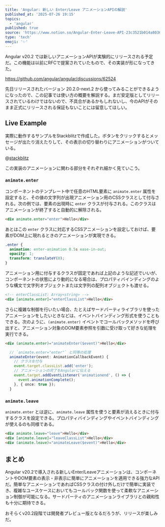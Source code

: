 ```yaml
---
title: 'Angular: 新しい Enter/Leave アニメーションAPIの解説'
published_at: '2025-07-26 19:15'
topics:
  - 'angular'
published: true
source: 'https://www.notion.so/Angular-Enter-Leave-API-23c3521b014a80369152cc3d38813adf'
type: 'tech'
emoji: '✨'
---
```


Angular v20.2 では新しいアニメーションAPIが実験的にリリースされる予定だ。この機能は以前にRFCで提案されていたもので、その実装が形になってきた。

https://github.com/angular/angular/discussions/62524

先日リリースされたバージョン 20.2.0-next.2 から使ってみることができるようになったので、この記事では使い方の概要を解説する。まだ安定版としてリリースされているわけではないので、不具合があるかもしれないし、今のAPIがそのまま正式にリリースされる保証もないことには留意してほしい。

## Live Example

実際に動作するサンプルをStackblitzで作成した。ボタンをクリックするとメッセージが出たり消えたりして、その表示の切り替わりにアニメーションがついている。

@[stackblitz](https://stackblitz.com/edit/stackblitz-starters-jctzpta6?ctl=1&embed=1&file=src%2Fmain.ts)

この実装のアニメーションに関わる部分をそれぞれ細かく見ていこう。

### `animate.enter`

コンポーネントのテンプレート中で任意のHTML要素に `animate.enter` 属性を設定すると、その値の文字列が出現アニメーション用のCSSクラスとして付与される。次の例では、要素の出現時に `enter` クラスが付与される。このクラスはアニメーションが終了すると自動的に解除される。

```html
<div animate.enter="enter">Hello</div>
```

あとはこの `enter` クラスに対応するCSSアニメーションを設定しておけば、要素がDOM上に現れるときのアニメーションが実現できる。

```css
.enter {
  animation: enter-animation 0.5s ease-in-out;
  opacity: 1;
  transform: translateY(0);
}
```

アニメーション用に付与するクラスが固定であれば上記のような記述でいいが、コンポーネントの状態により動的になる場合は、プロパティバインディングのような構文で文字列オブジェクトまたは文字列の配列オブジェクトも渡せる。

```html
<!-- enterClassList: Array<string> -->
<div [animate.enter]="enterClassList">Hello</div>
```

さらに複雑な制御を行いたい場合、たとえばサードパーティライブラリを使ったアニメーションをしたいときなどは、イベントバインディング形式を使うこともできる。次のように、`(animate.enter)` イベントでコールバックメソッドを呼び出すと、アニメーション対象のDOM要素参照を引数に受け取って好きな処理を実行できる。

```html
<div (animate.enter)="animateEnter($event)">Hello</div>
```

```typescript
  // `animate.enter="enter"` と同等の処理
  animateEnter(event: AnimationCallbackEvent) {
    // クラスを付与
    event.target.classList.add('enter');
    // アニメーションの完了をAngularに伝える
    event.target.addEventListener('animationend', () => {
      event.animationComplete();
    }, { once: true });
  }
```

### `animate.leave`

`animate.enter` とは逆に、`animate.leave` 属性を使うと要素が消えるときに付与するクラスを設定できる。プロパティバインディングやイベントバインディングが使えるのも同様である。

```html
<div animate.leave="leave">Hello</div>
<div [animate.leave]="leaveClassList">Hello</div>
<div (animate.leave)="animateLeave($event)">Hello</div>
```

## まとめ

Angular v20.2で導入される新しいEnter/Leaveアニメーションは、コンポーネントやDOM要素の表示・非表示に簡単にアニメーションを適用できる強力なAPIだ。簡単なアニメーションであればCSSクラスの付け外しだけで簡単に実装でき、複雑なユースケースにおいてもコールバック関数を使って柔軟なアニメーション制御が可能になる。サードパーティのアニメーションライブラリとの親和性も十分に期待できる。

おそらくv20.2段階では開発者プレビュー版となるだろうが、リリースが楽しみだ。
